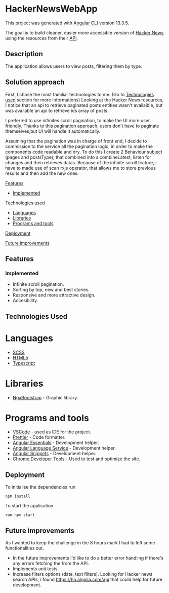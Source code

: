 # HackerNewsWebApp

This project was generated with [Angular CLI](https://github.com/angular/angular-cli) version 13.3.5.

The goal is to build cleaner, easier more accessible version of [Hacker News](https://news.ycombinator.com/) using the resources from their [API](https://github.com/HackerNews/API).

## Description
The application allows users to view posts, filtering them by type.

## Solution approach
First, I chose the  most familiar technologies to me. (Go to [Technologies used](#technologies-used) section for more informations)
Looking at the Hacker News resources, I notice that an api to retrieve paginated posts entities wasn't availaible,
but was available an api to retrieve ids array of posts.

I preferred to use infinites scroll pagination,  to make the UI more user friendly.
Thanks to this pagination approach, users don't have to paginate themselves,but UI will handle it automatically.


Assuming that the pagination was in charge of front end, I decide to commission to the service all the pagination logic, in order
to make the components code readable and dry.
To do this I create 2 Behaviour subject (pages and postsType), that combined into a combineLatest, listen for changes and then retrieves datas.
Because of the infinite scroll feature, i have to made use of scan rxjs operator, that allows me to store previous results and then add the new ones.



[Features](#features)

- [Implemented](#implemented)

[Technologies used](#technologies-used)
- [Languages](#languages)
- [Libraries](#libraries)
- [Programs and tools](#programs-and-tools)

[Deployment](#deployment)

[Future improvements](#future-improvements)


## Features

### Implemented
- Infinite scroll pagination.
- Sorting by top, new and best stories.
- Responsive and more attractive design.
- Accesibility.

## Technologies Used
# Languages
- [SCSS](https://sass-lang.com/)
- [HTML5](https://www.w3schools.com/html/)
- [Typescript](https://www.html.it/guide/guida-typescript/)

# Libraries
- [NgxBootstrap](https://valor-software.com/ngx-bootstrap/) - Graphic library.

# Programs and tools
- [VSCode](https://code.visualstudio.com/) - used as IDE for the project.
- [Prettier](https://prettier.io/) - Code formatter.
- [Angular Essentials](https://marketplace.visualstudio.com/items?itemName=johnpapa.angular-essentials) - Development helper.
- [Angular Language Service](https://marketplace.visualstudio.com/items?itemName=Angular.ng-template) - Development helper.
- [Angular Snippets](https://marketplace.visualstudio.com/items?itemName=johnpapa.Angular2) - Development helper.
- [Chrome Developer Tools](https://developers.google.com/web/tools/chrome-devtools) - Used to test and optimize the site.

## Deployment
To initialise the dependencies run
```
npm install
```
To start the application
```
run npm start
```

## Future improvements

As I wanted to keep the challenge in the 8 hours mark I had to left some functionalities out.

- In the future improvements I'd like to do a better error handling if there's any errors fetching the  from the API.
- Implements unit tests.
- Increase filters options (date, text filters). Looking for Hacker news search APIs, i found https://hn.algolia.com/api that could help for future development.
